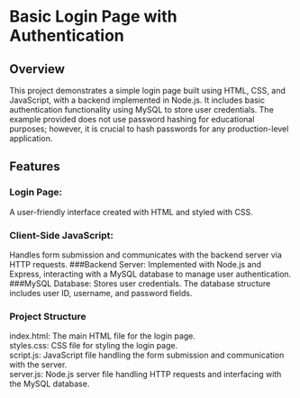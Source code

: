 
# Basic Login Page with Authentication

## Overview
This project demonstrates a simple login page built using HTML, CSS, and JavaScript, with a backend implemented in Node.js. It includes basic authentication functionality using MySQL to store user credentials. The example provided does not use password hashing for educational purposes; however, it is crucial to hash passwords for any production-level application.

## Features
### Login Page:
A user-friendly interface created with HTML and styled with CSS.
### Client-Side JavaScript:
Handles form submission and communicates with the backend server via HTTP requests.
###Backend Server:
Implemented with Node.js and Express, interacting with a MySQL database to manage user authentication.
###MySQL Database:
Stores user credentials. The database structure includes user ID, username, and password fields.
### Project Structure
index.html: The main HTML file for the login page.\
styles.css: CSS file for styling the login page.\
script.js: JavaScript file handling the form submission and communication with the server.\
server.js: Node.js server file handling HTTP requests and interfacing with the MySQL database.

